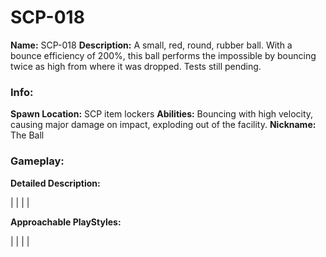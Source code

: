 # SCP-018

**Name:** SCP-018
**Description:** A small, red, round, rubber ball. With a bounce efficiency of 200%, this ball performs the impossible by bouncing twice as high from where it was dropped. Tests still pending.

### Info:

**Spawn Location:** SCP item lockers
**Abilities:** Bouncing with high velocity, causing major damage on impact, exploding out of the facility.
**Nickname:** The Ball

### Gameplay:

**Detailed Description:**

|
|
|
|

**Approachable PlayStyles:**

|
|
|
|